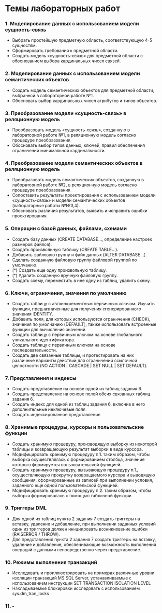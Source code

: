 # Темы лабораторных работ
### 1. Моделирование данных с использованием модели сущность-связь
- Выбрать простейшую предметную область, соответствующую 4-5 сущностям.
- Сформировать требования к предметной
области.
- Создать модель «сущность-связь» для
предметной области с обоснованием выбора
кардинальных чисел связей.
### 2. Моделирование данных с использованием модели семантических объектов
- Создать модель семантических объектов для
предметной области, выбранной в
лабораторной работе №1.
- Обосновать выбор кардинальных чисел
атрибутов и типов объектов.
### 3. Преобразование модели «сущность-связь» в реляционную модель
- Преобразовать модель «сущность-связь»,
созданную в лабораторной работе №1, в
реляционную модель согласно процедуре
преобразования.
- Обосновать выбор типов данных, ключей,
правил обеспечения ограничений
минимальной кардинальности.
### 4. Преобразование модели семантических объектов в реляционную модель
- Преобразовать модель семантических объектов, созданную в лабораторной работе №2, в реляционную модель согласно процедуре преобразования.
- Сопоставить результаты проектирования с
использованием модели «сущность-связь» и
модели семантических объектов (лабораторные работы №№3,4).
- Обосновать различия результатов, выявить и
исправить ошибки проектирования.
### 5. Операции с базой данных, файлами, схемами
- Создать базу данных (CREATE DATABASE…,
определение настроек размеров файлов).
- Создать произвольную таблицу (CREATE TABLE…).
- Добавить файловую группу и файл данных (ALTER
DATABASE…).
- Сделать созданную файловую группу файловой
группой по умолчанию.
- (*) Создать еще одну произвольную таблицу.
- (*) Удалить созданную вручную файловую группу.
- Создать схему, переместить в нее одну из таблиц, удалить схему.
### 6. Ключи, ограничения, значения по умолчанию
- Создать таблицу с автоинкрементным первичным
ключом. Изучить функции, предназначенные для
получения сгенерированного значения IDENTITY.
- Добавить поля, для которых используются
ограничения (CHECK), значения по умолчанию
(DEFAULT), также использовать встроенные
функции для вычисления значений.
- Создать таблицу с первичным ключом на основе
глобального уникального идентификатора.
- Создать таблицу с первичным ключом на основе
последовательности.
- Создать две связанные таблицы, и протестировать
на них различные варианты действий для
ограничений ссылочной целостности (NO ACTION |
CASCADE | SET NULL | SET DEFAULT).
### 7. Представления и индексы
- Создать представление на основе одной из таблиц
задания 6.
- Создать представление на основе полей обеих
связанных таблиц задания 6.
- Создать индекс для одной из таблиц задания 6,
включив в него дополнительные неключевые поля.
- Создать индексированное представление.
### 8. Хранимые процедуры, курсоры и пользовательские функции
- Создать хранимую процедуру, производящую выборку
из некоторой таблицы и возвращающую результат
выборки в виде курсора.
- Модифицировать хранимую процедуру п.1. таким
образом, чтобы выборка осуществлялась с
формированием столбца, значение которого
формируется пользовательской функцией.
- Создать хранимую процедуру, вызывающую процедуру
п.1., осуществляющую прокрутку возвращаемого
курсора и выводящую сообщения, сформированные из
записей при выполнении условия, заданного еще одной
пользовательской функцией.
- Модифицировать хранимую процедуру п.2. таким
образом, чтобы выборка формировалась с помощью
табличной функции.
### 9. Триггеры DML
- Для одной из таблиц пункта 2 задания 7 создать
триггеры на вставку, удаление и добавление, при
выполнении заданных условий один из триггеров
должен инициировать возникновение ошибки
(RAISERROR / THROW).
- Для представления пункта 2 задания 7 создать
триггеры на вставку, удаление и добавление,
обеспечивающие возможность выполнения
операций с данными непосредственно через
представление.
### 10. Режимы выполнения транзакций
- Исследовать и проиллюстрировать на примерах
различные уровни изоляции транзакций MS SQL
Server, устанавливаемые с использованием
инструкции SET TRANSACTION ISOLATION LEVEL
- Накладываемые блокировки исследовать с
использованием sys.dm_tran_locks
### 11. -
